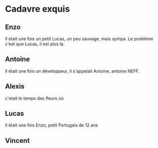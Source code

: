 # Cadavre exquis

## Enzo
Il était une fois un petit Lucas, un peu sauvage, mais sympa. Le problème c'est que Lucas, il est plus la.

## Antoine
Il était une fois un développeur, il s'appelait Antoine, antoine NEFF.

## Alexis
c'etait le temps des fleurs où
## Lucas

Il était une fois Enzo, petit Portugais de 12 ans

## Vincent
